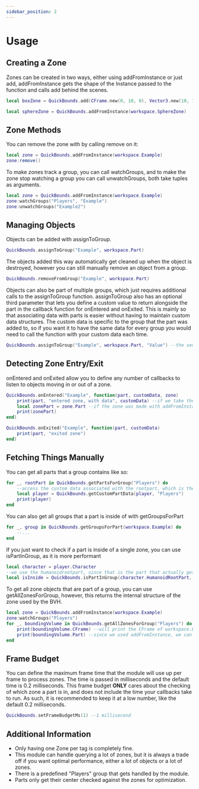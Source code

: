 ```yaml
---
sidebar_position: 2
---
```


# Usage

## Creating a Zone
Zones can be created in two ways, either using addFromInstance or just add, addFromInstance gets the shape of the Instance passed to the function and calls add behind the scenes.

```lua
local boxZone = QuickBounds.add(CFrame.new(0, 10, 0), Vector3.new(10, 10, 10), "Box")

local sphereZone = QuickBounds.addFromInstance(workspace.SphereZone)
```

## Zone Methods
You can remove the zone with by calling remove on it:
```lua
local zone = QuickBounds.addFromInstance(workspace.Example)
zone:remove()
```

To make zones track a group, you can call watchGroups, and to make the zone stop watching a group you can call unwatchGroups, both take tuples as arguments.
```lua
local zone = QuickBounds.addFromInstance(workspace.Example)
zone:watchGroups("Players", "Example")
zone:unwatchGroups("Example2")
```

## Managing Objects
Objects can be added with assignToGroup.

```lua
QuickBounds.assignToGroup("Example", workspace.Part)
```

The objects added this way automatically get cleaned up when the object is destroyed, however you can still manually remove an object from a group.

```lua
QuickBounds.removeFromGroup("Example", workspace.Part)
```

Objects can also be part of multiple groups, which just requires additional calls to the assignToGroup function. assignToGroup also has an optional third parameter that lets you define a custom value to return alongside the part in the callback function for onEntered and onExited. This is mainly so that associating data with parts is easier without having to maintain custom data structures. The custom data is specific to the group that the part was added to, so if you want it to have the same data for every group you would need to call the function with your custom data each time.

```lua
QuickBounds.assignToGroup("Example", workspace.Part, "Value") --the second parameter in the callback function will now be "Value" for this part
```

## Detecting Zone Entry/Exit
onEntered and onExited allow you to define any number of callbacks to listen to objects moving in or out of a zone.

```lua
QuickBounds.onEntered("Example", function(part, customData, zone)
    print(part, "entered zone, with data", customData) --if we take the object defined above, this will print "Part entered zone, with data Value"
    local zonePart = zone.Part --if the zone was made with addFromInstance, then the Part field exists
    print(zonePart)
end)

QuickBounds.onExited("Example", function(part, customData)
    print(part, "exited zone")
end)
```

## Fetching Things Manually
You can get all parts that a group contains like so:

```lua
for _, rootPart in QuickBounds.getPartsForGroup("Players") do
    --access the custom data associated with the rootpart, which is the Player object
    local player = QuickBounds.getCustomPartData(player, "Players")
    print(player)
end
```

You can also get all groups that a part is inside of with getGroupsForPart

```lua
for _, group in QuickBounds.getGroupsForPart(workspace.Example) do
    --...
end
```

If you just want to check if a part is inside of a single zone, you can use isPartInGroup, as it is more performant
```lua
local character = player.Character
--we use the humanoidrootpart, since that is the part that actually gets associated with the Players group
local isInside = QuickBounds.isPartInGroup(character.HumanoidRootPart, "Players")
```

To get all zone objects that are part of a group, you can use getAllZonesForGroup, however, this returns the internal structure of the zone used by the BVH.
```lua
local zone = QuickBounds.addFromInstance(workspace.Example)
zone:watchGroups("Players") 
for _, boundingVolume in QuickBounds.getAllZonesForGroup("Players") do
    print(boundingVolume.CFrame) --will print the CFrame of workspace.Example, check the BoundingVolume type in the API reference for more info on what zoneData holds
    print(boundingVolume.Part) --since we used addFromInstance, we can access the Part field
end
```

## Frame Budget
You can define the maximum frame time that the module will use up per frame to process zones. The time is passed in milliseconds and the default time is 0.2 milliseconds. This frame budget **ONLY** cares about the checking of which zone a part is in, and does not include the time your callbacks take to run. As such, it is recommended to keep it at a low number, like the default 0.2 milliseconds.

```lua
QuickBounds.setFrameBudgetMs(1) --1 millisecond
```

## Additional Information
- Only having one Zone per tag is completely fine.
- This module can handle querying a lot of zones, but it is always a trade off if you want optimal performance, either a lot of objects or a lot of zones.
- There is a predefined "Players" group that gets handled by the module.
- Parts only get their center checked against the zones for optimization.